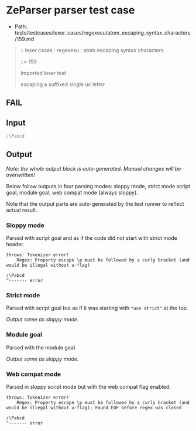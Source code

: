 # ZeParser parser test case

- Path: tests/testcases/lexer_cases/regexesu/atom_escaping_syntax_characters/159.md

> :: lexer cases : regexesu : atom escaping syntax characters
>
> ::> 159
>
> Imported lexer test
>
> escaping a suffixed single uc letter

## FAIL

## Input

`````js
/\Pabcd
`````

## Output

_Note: the whole output block is auto-generated. Manual changes will be overwritten!_

Below follow outputs in four parsing modes: sloppy mode, strict mode script goal, module goal, web compat mode (always sloppy).

Note that the output parts are auto-generated by the test runner to reflect actual result.

### Sloppy mode

Parsed with script goal and as if the code did not start with strict mode header.

`````
throws: Tokenizer error!
    Regex: Property escape \p must be followed by a curly bracket (and would be illegal without u-flag)

/\Pabcd
^------- error
`````

### Strict mode

Parsed with script goal but as if it was starting with `"use strict"` at the top.

_Output same as sloppy mode._

### Module goal

Parsed with the module goal.

_Output same as sloppy mode._

### Web compat mode

Parsed in sloppy script mode but with the web compat flag enabled.

`````
throws: Tokenizer error!
    Regex: Property escape \p must be followed by a curly bracket (and would be illegal without u-flag); Found EOF before regex was closed

/\Pabcd
^------- error
`````

